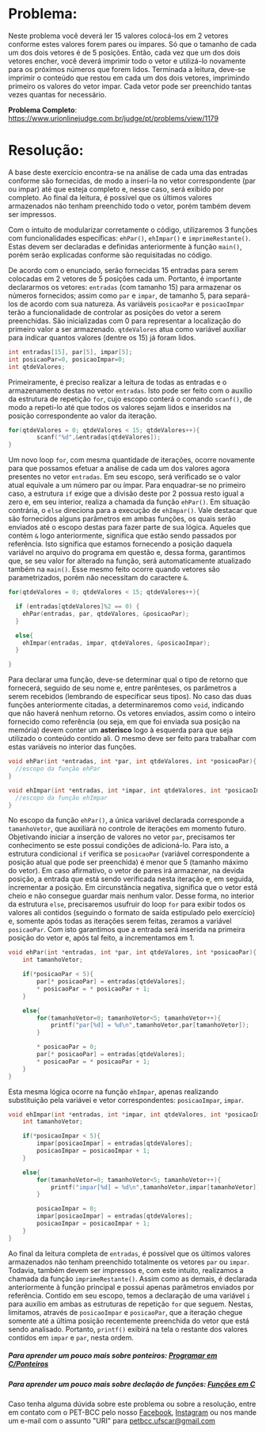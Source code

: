 # Problema:
Neste problema você deverá ler 15 valores colocá-los em 2 vetores conforme estes valores forem pares ou ímpares. Só que o tamanho de cada um dos dois vetores é de 5 posições. Então, cada vez que um dos dois vetores encher, você deverá imprimir todo o vetor e utilizá-lo novamente para os próximos números que forem lidos. Terminada a leitura, deve-se imprimir o conteúdo que restou em cada um dos dois vetores, imprimindo primeiro os valores do vetor impar. Cada vetor pode ser preenchido tantas vezes quantas for necessário.

**Problema Completo**: https://www.urionlinejudge.com.br/judge/pt/problems/view/1179


# Resolução:
A base deste exercício encontra-se na análise de cada uma das entradas conforme são fornecidas, de modo a inseri-la no vetor correspondente (par ou impar) até que esteja completo e, nesse caso, será exibido por completo. Ao final da leitura, é possível que os últimos valores armazenados não tenham preenchido todo o vetor, porém também devem ser impressos.  

Com o intuito de modularizar corretamente o código, utilizaremos 3 funções com funcionalidades específicas: `ehPar()`, `ehImpar()` e `imprimeRestante()`. Estas devem ser declaradas e definidas anteriormente à função `main()`, porém serão explicadas conforme são requisitadas no código.  

De acordo com o enunciado, serão fornecidas 15 entradas para serem colocadas em 2 vetores de 5 posições cada um. Portanto, é importante declararmos os vetores: `entradas` (com tamanho 15) para armazenar os números fornecidos; assim como `par` e `impar`, de tamanho 5, para separá-los de acordo com sua natureza.
As variáveis `posicaoPar` e `posicaoImpar` terão a funcionalidade de controlar as posições do vetor a serem preenchidas. São inicializadas com 0 para representar a localização do primeiro valor a ser armazenado.
`qtdeValores` atua como variável auxiliar para indicar quantos valores (dentre os 15) já foram lidos.

```c
int entradas[15], par[5], impar[5];
int posicaoPar=0, posicaoImpar=0;
int qtdeValores;
```

Primeiramente, é preciso realizar a leitura de todas as entradas e o armazenamento destas no vetor `entradas`. Isto pode ser feito com o auxílio da estrutura de repetição `for`, cujo escopo conterá o comando `scanf()`, de modo a repeti-lo até que todos os valores sejam lidos e inseridos na posição correspondente ao valor da iteração.

```c
for(qtdeValores = 0; qtdeValores < 15; qtdeValores++){
		scanf("%d",&entradas[qtdeValores]);
}
```

Um novo loop `for`, com mesma quantidade de iterações, ocorre novamente para que possamos efetuar a análise de cada um dos valores agora presentes no vetor `entradas`. Em seu escopo, será verificado se o valor atual equivale a um número par ou ímpar. Para enquadrar-se no primeiro caso, a estrutura `if` exige que a divisão deste por 2 possua resto igual a zero e, em seu interior, realiza a chamada da função `ehPar()`. Em situação contrária, o `else` direciona para a execução de `ehImpar()`.
Vale destacar que são fornecidos alguns parâmetros em ambas funções, os quais serão enviados até o escopo destas para fazer parte de sua lógica. Aqueles que contém `&` logo anteriormente, significa que estão sendo passados por referência. Isto significa que estamos fornecendo a posição daquela variável no arquivo do programa em questão e, dessa forma, garantimos que, se seu valor for alterado na função, será automaticamente atualizado também na `main()`. Esse mesmo feito ocorre quando vetores são parametrizados, porém não necessitam do caractere `&`.  

```c
for(qtdeValores = 0; qtdeValores < 15; qtdeValores++){

  if (entradas[qtdeValores]%2 == 0) {
    ehPar(entradas, par, qtdeValores, &posicaoPar);
  }

  else{
    ehImpar(entradas, impar, qtdeValores, &posicaoImpar);
  }

}
```

Para declarar uma função, deve-se determinar qual o tipo de retorno que fornecerá, seguido de seu nome e, entre parênteses, os parâmetros a serem recebidos (lembrando de especificar seus tipos). No caso das duas funções anteriormente citadas, a determinaremos como `void`, indicando que não haverá nenhum retorno. Os vetores enviados, assim como o inteiro fornecido como referência (ou seja, em que foi enviada sua posição na memória) devem conter um **asterisco** logo à esquerda para que seja utilizado o conteúdo contido ali. O mesmo deve ser feito para trabalhar com estas variáveis no interior das funções.  

```c
void ehPar(int *entradas, int *par, int qtdeValores, int *posicaoPar){
  //escopo da função ehPar
}

void ehImpar(int *entradas, int *impar, int qtdeValores, int *posicaoImpar){
  //escopo da função ehImpar
}
```

No escopo da função `ehPar()`, a única variável declarada corresponde a `tamanhoVetor`, que auxiliará no controle de iterações em momento futuro.
Objetivando iniciar a inserção de valores no vetor `par`, precisamos ter conhecimento se este possui condições de adicioná-lo. Para isto, a estrutura condicional `if` verifica se `posicaoPar` (variável correspondente a posição atual que pode ser preenchida) é menor que 5 (tamanho máximo do vetor). Em caso afirmativo, o vetor de pares irá armazenar, na devida posição, a entrada que está sendo verificada nesta iteração e, em seguida, incrementar a posição.
Em circunstância negativa, significa que o vetor está cheio e não consegue guardar mais nenhum valor. Desse forma, no interior da estrutura `else`, precisaremos usufruir do loop `for` para exibir todos os valores ali contidos (seguindo o formato de saída estipulado pelo exercício) e, somente após todas as iterações serem feitas, zeramos a variável `posicaoPar`. Com isto garantimos que a entrada será inserida na primeira posição do vetor e, após tal feito, a incrementamos em 1.

```c
void ehPar(int *entradas, int *par, int qtdeValores, int *posicaoPar){
	int tamanhoVetor;

	if(*posicaoPar < 5){
		par[* posicaoPar] = entradas[qtdeValores];
		* posicaoPar = * posicaoPar + 1;
	}

	else{			
		for(tamanhoVetor=0; tamanhoVetor<5; tamanhoVetor++){
			printf("par[%d] = %d\n",tamanhoVetor,par[tamanhoVetor]);
		}

		* posicaoPar = 0;
		par[* posicaoPar] = entradas[qtdeValores];
		* posicaoPar = * posicaoPar + 1;
	}
}
```

Esta mesma lógica ocorre na função `ehImpar`, apenas realizando substituição pela variávei e vetor correspondentes: `posicaoImpar`, `impar`.  

```c
void ehImpar(int *entradas, int *impar, int qtdeValores, int *posicaoImpar){
	int tamanhoVetor;

	if(*posicaoImpar < 5){
		impar[posicaoImpar] = entradas[qtdeValores];
		posicaoImpar = posicaoImpar + 1;
	}

	else{
		for(tamanhoVetor=0; tamanhoVetor<5; tamanhoVetor++){
			printf("impar[%d] = %d\n",tamanhoVetor,impar[tamanhoVetor]);
		}

		posicaoImpar = 0;
		impar[posicaoImpar] = entradas[qtdeValores];
		posicaoImpar = posicaoImpar + 1;
	}
}
```

Ao final da leitura completa de `entradas`, é possível que os últimos valores armazenados não tenham preenchido totalmente os vetores `par` ou `impar`. Todavia, também devem ser impressos e, com este intuito, realizamos a chamada da função `imprimeRestante()`. Assim como as demais, é declarada anteriormente à função principal e possui apenas parâmetros enviados por referência.
Contido em seu escopo, temos a declaração de uma variável `i` para auxílio em ambas as estruturas de repetição `for` que seguem. Nestas, limitamos, através de `posicaoImpar` e `posicaoPar`, que a iteração chegue somente até a última posição recentemente preenchida do vetor que está sendo analisado. Portanto, `printf()` exibirá na tela o restante dos valores contidos em `impar` e `par`, nesta ordem.  

##### Para aprender um pouco mais sobre ponteiros: [Programar em C/Ponteiros](https://pt.wikibooks.org/wiki/Programar_em_C/Ponteiros)

##### Para aprender um pouco mais sobre declação de funções: [Funções em C](http://linguagemc.com.br/funcoes-em-c/)

Caso tenha alguma dúvida sobre este problema ou sobre a resolução, entre em contato com o PET-BCC pelo nosso [Facebook](https://www.facebook.com/petbcc/), [Instagram](https://www.instagram.com/petbcc.ufscar/) ou nos mande um e-mail com o assunto "URI" para  petbcc.ufscar@gmail.com
